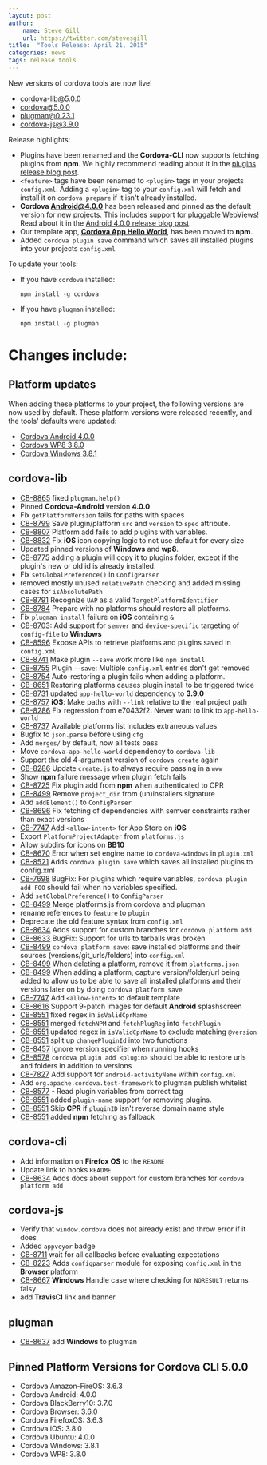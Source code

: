 ```yaml
---
layout: post
author:
    name: Steve Gill
    url: https://twitter.com/stevesgill
title:  "Tools Release: April 21, 2015"
categories: news
tags: release tools
---
```

New versions of cordova tools are now live!

* [cordova-lib@5.0.0](https://www.npmjs.org/package/cordova-lib)
* [cordova@5.0.0](https://www.npmjs.org/package/cordova)
* [plugman@0.23.1](https://www.npmjs.org/package/plugman)
* [cordova-js@3.9.0](https://www.npmjs.org/package/cordova-js)

Release highlights:

* Plugins have been renamed and the **Cordova-CLI** now supports fetching plugins from **npm**. We highly recommend reading about it in the [plugins release blog post]().
* `<feature>` tags have been renamed to `<plugin>` tags in your projects `config.xml`. Adding a `<plugin>` tag to your `config.xml` will fetch and install it on `cordova prepare` if it isn't already installed.
* **Cordova Android@4.0.0** has been released and pinned as the default version for new projects. This includes support for pluggable WebViews! Read about it in the [Android 4.0.0 release blog post](http://cordova.apache.org/announcements/2015/04/15/cordova-android-4.0.0.html).
* Our template app, **[Cordova App Hello World](https://www.npmjs.com/package/cordova-app-hello-world)**, has been moved to **npm**.
* Added `cordova plugin save` command which saves all installed plugins into your projects `config.xml`


To update your tools:

  * If you have `cordova` installed:

        npm install -g cordova

  * If you have `plugman` installed:

        npm install -g plugman


# Changes include:
<!--more-->

## Platform updates
When adding these platforms to your project, the following versions are now used by default.
These platform versions were released recently, and the tools' defaults were updated:

* [Cordova Android 4.0.0](http://cordova.apache.org/announcements/2015/04/15/cordova-android-4.0.0.html)
* [Cordova WP8 3.8.0](https://github.com/apache/cordova-wp8/blob/master/RELEASENOTES.md)
* [Cordova Windows 3.8.1](https://github.com/apache/cordova-windows/blob/master/RELEASENOTES.md)

## cordova-lib
* [CB-8865](https://issues.apache.org/jira/browse/CB-8865) fixed `plugman.help()`
* Pinned **Cordova-Android** version **4.0.0**
* Fix `getPlatformVersion` fails for paths with spaces
* [CB-8799](https://issues.apache.org/jira/browse/CB-8799) Save plugin/platform `src` and `version` to `spec` attribute.
* [CB-8807](https://issues.apache.org/jira/browse/CB-8807) Platform add fails to add plugins with variables.
* [CB-8832](https://issues.apache.org/jira/browse/CB-8832) Fix **iOS** icon copying logic to not use default for every size
* Updated pinned versions of **Windows** and **wp8**.
* [CB-8775](https://issues.apache.org/jira/browse/CB-8775) adding a plugin will copy it to plugins folder, except if the plugin's new or old id is already installed.
* Fix `setGlobalPreference()` in `ConfigParser`
* removed mostly unused `relativePath` checking and added missing cases for `isAbsolutePath`
* [CB-8791](https://issues.apache.org/jira/browse/CB-8791) Recognize `UAP` as a valid `TargetPlatformIdentifier`
* [CB-8784](https://issues.apache.org/jira/browse/CB-8784) Prepare with no platforms should restore all platforms.
* Fix `plugman install` failure on **iOS** containing `&`
* [CB-8703](https://issues.apache.org/jira/browse/CB-8703): Add support for `semver` and `device-specific` targeting of `config-file` to **Windows**
* [CB-8596](https://issues.apache.org/jira/browse/CB-8596) Expose APIs to retrieve platforms and plugins saved in `config.xml`.
* [CB-8741](https://issues.apache.org/jira/browse/CB-8741) Make plugin `--save` work more like `npm install`
* [CB-8755](https://issues.apache.org/jira/browse/CB-8755) Plugin `--save`: Multiple `config.xml` entries don't get removed
* [CB-8754](https://issues.apache.org/jira/browse/CB-8754) Auto-restoring a plugin fails when adding a platform.
* [CB-8651](https://issues.apache.org/jira/browse/CB-8651) Restoring platforms causes plugin install to be triggered twice
* [CB-8731](https://issues.apache.org/jira/browse/CB-8731) updated `app-hello-world` dependency to **3.9.0**
* [CB-8757](https://issues.apache.org/jira/browse/CB-8757) **iOS**: Make paths with `--link` relative to the real project path
* [CB-8286](https://issues.apache.org/jira/browse/CB-8286) Fix regression from e70432f2: Never want to link to `app-hello-world`
* [CB-8737](https://issues.apache.org/jira/browse/CB-8737) Available platforms list includes extraneous values
* Bugfix to `json.parse` before using `cfg`
* Add `merges/` by default, now all tests pass
* Move `cordova-app-hello-world` dependency to `cordova-lib`
* Support the old 4-argument version of `cordova create` again
* [CB-8286](https://issues.apache.org/jira/browse/CB-8286) Update `create.js` to always require passing in a `www`
* Show **npm** failure message when plugin fetch fails
* [CB-8725](https://issues.apache.org/jira/browse/CB-8725) Fix plugin add from **npm** when authenticated to CPR
* [CB-8499](https://issues.apache.org/jira/browse/CB-8499) Remove `project_dir` from (un)installers signature
* Add `addElement()` to `ConfigParser`
* [CB-8696](https://issues.apache.org/jira/browse/CB-8696) Fix fetching of dependencies with semver constraints rather than exact versions
* [CB-7747](https://issues.apache.org/jira/browse/CB-7747) Add `<allow-intent>` for App Store on **iOS**
* Export `PlatformProjectAdapter` from `platforms.js`
* Allow subdirs for icons on **BB10**
* [CB-8670](https://issues.apache.org/jira/browse/CB-8670) Error when set engine name to `cordova-windows` in `plugin.xml`
* [CB-8521](https://issues.apache.org/jira/browse/CB-8521) Adds `cordova plugin save` which saves all installed plugins to config.xml
* [CB-7698](https://issues.apache.org/jira/browse/CB-7698) BugFix: For plugins which require variables, `cordova plugin add FOO` should fail when no variables specified.
* Add `setGlobalPreference()` to `ConfigParser`
* [CB-8499](https://issues.apache.org/jira/browse/CB-8499) Merge platforms.js from cordova and plugman
* rename references to `feature` to `plugin`
* Deprecate the old feature syntax from `config.xml`
* [CB-8634](https://issues.apache.org/jira/browse/CB-8634) Adds support for custom branches for `cordova platform add`
* [CB-8633](https://issues.apache.org/jira/browse/CB-8633) BugFix: Support for urls to tarballs was broken
* [CB-8499](https://issues.apache.org/jira/browse/CB-8499) `cordova platform save`: save installed platforms and their sources (versions/git_urls/folders) into `config.xml`
* [CB-8499](https://issues.apache.org/jira/browse/CB-8499) When deleting a platform, remove it from `platforms.json`
* [CB-8499](https://issues.apache.org/jira/browse/CB-8499) When adding a platform, capture version/folder/url being added to allow us to be able to save all installed platforms and their versions later on by doing `cordova platform save`
* [CB-7747](https://issues.apache.org/jira/browse/CB-7747) Add `<allow-intent>` to default template
* [CB-8616](https://issues.apache.org/jira/browse/CB-8616) Support 9-patch images for default **Android** splashscreen
* [CB-8551](https://issues.apache.org/jira/browse/CB-8551) fixed regex in `isValidCprName`
* [CB-8551](https://issues.apache.org/jira/browse/CB-8551) merged `fetchNPM` and `fetchPlugReg` into `fetchPlugin`
* [CB-8551](https://issues.apache.org/jira/browse/CB-8551) updated regex in `isValidCprName` to exclude matching `@version`
* [CB-8551](https://issues.apache.org/jira/browse/CB-8551) split up `changePluginId` into two functions
* [CB-8457](https://issues.apache.org/jira/browse/CB-8457) Ignore version specifier when running hooks
* [CB-8578](https://issues.apache.org/jira/browse/CB-8578) `cordova plugin add <plugin>` should be able to restore urls and folders in addition to versions
* [CB-7827](https://issues.apache.org/jira/browse/CB-7827) Add support for `android-activityName` within `config.xml`
* Add `org.apache.cordova.test-framework` to plugman publish whitelist
* [CB-8577](https://issues.apache.org/jira/browse/CB-8577) - Read plugin variables from correct tag
* [CB-8551](https://issues.apache.org/jira/browse/CB-8551) added `plugin-name` support for removing plugins.
* [CB-8551](https://issues.apache.org/jira/browse/CB-8551) Skip **CPR** if `pluginID` isn't reverse domain name style
* [CB-8551](https://issues.apache.org/jira/browse/CB-8551) added **npm** fetching as fallback

## cordova-cli
* Add information on **Firefox OS** to the `README`
* Update link to hooks `README`
* [CB-8634](https://issues.apache.org/jira/browse/CB-8634) Adds docs about support for custom branches for `cordova platform add`

## cordova-js
* Verify that `window.cordova` does not already exist and throw error if it does
* Added `appveyor` badge
* [CB-8711](https://issues.apache.org/jira/browse/CB-8711) wait for all callbacks before evaluating expectations
* [CB-8223](https://issues.apache.org/jira/browse/CB-8223) Adds `configparser` module for exposing `config.xml` in the **Browser** platform
* [CB-8667](https://issues.apache.org/jira/browse/CB-8667) **Windows** Handle case where checking for `NORESULT` returns falsy
* add **TravisCI** link and banner

## plugman
* [CB-8637](https://issues.apache.org/jira/browse/CB-8637) add **Windows** to plugman

## Pinned Platform Versions for **Cordova CLI 5.0.0**

* Cordova Amazon-FireOS: 3.6.3
* Cordova Android: 4.0.0
* Cordova BlackBerry10: 3.7.0
* Cordova Browser: 3.6.0
* Cordova FirefoxOS: 3.6.3
* Cordova iOS: 3.8.0
* Cordova Ubuntu: 4.0.0
* Cordova Windows: 3.8.1
* Cordova WP8: 3.8.0
